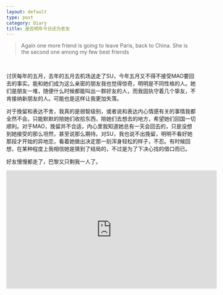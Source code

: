 ```yaml
---
layout: default
type: post
category: Diary
title: 是否明年今日还为老友 
---
```


>Again one more friend is going to leave Paris, back to China. She is the second one among my few best friends
<br>


讨厌每年的五月，去年的五月去机场送走了SU，今年五月又不得不接受MAO要回去的事实。能和她们成为这么亲密的朋友我也觉得惊奇，明明是不同性格的人。她们是朋友一堆，随便什么时候都能叫出一群好友的人，而我固执守着几个挚友，不肯接纳新朋友的人。可能也是这样让我更加失落。  

对于挽留和表达不舍，我真的是弱智级别，或者说和表达内心情感有关的事情我都全然不会。只能默默的陪她们收拾东西，陪她们去想去的地方，希望她们回国一切顺利。对于MAO，挽留并不合适，内心里我知道她总有一天会回去的，只是没想到她接受的那么坦然，甚至说那么期待。对SU，我也说不出挽留，明明不看好她那段才开始的异地恋，看着她做出决定那一刻浑身轻松的样子，不忍。有时候回想，在某种程度上我相信她是猜到了结局的，不过是为了下决心找的借口而已。 

好友慢慢都走了，巴黎又只剩我一人了。


<iframe width="560" height="315" src="https://www.youtube.com/embed/P7ww9Lgk16I" frameborder="0" allowfullscreen></iframe>

